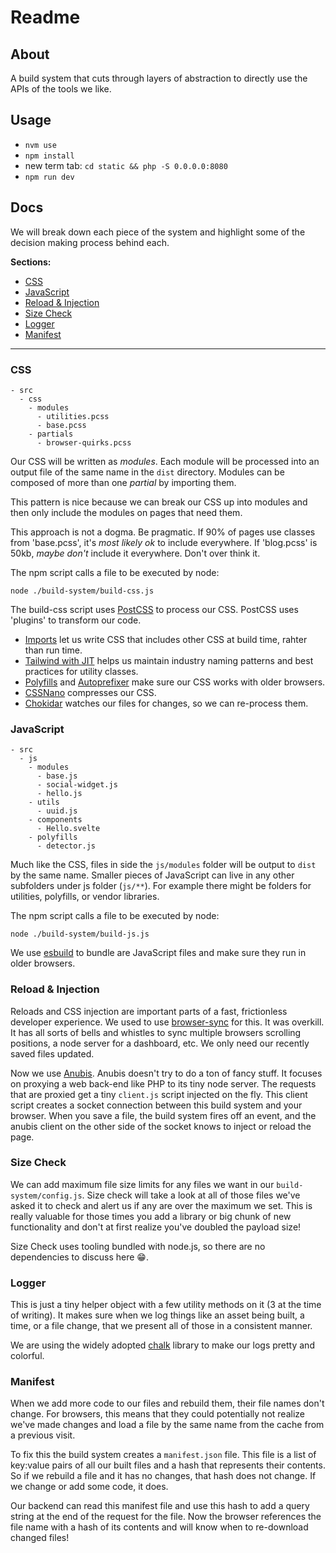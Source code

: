 # Readme

## About

A build system that cuts through layers of abstraction to directly use the APIs of the tools we like.

## Usage
- `nvm use`
- `npm install`
- new term tab: `cd static && php -S 0.0.0.0:8080`
- `npm run dev`

## Docs

We will break down each piece of the system and highlight some of the decision making process behind each.

**Sections:**
- [CSS](#css)
- [JavaScript](#javascript)
- [Reload & Injection](reload-injection)
- [Size Check](#size-check)
- [Logger](#logger)
- [Manifest](#manifest)

---

### CSS
```
- src
  - css
    - modules
      - utilities.pcss
      - base.pcss
    - partials
      - browser-quirks.pcss
```
Our CSS will be written as *modules*. Each module will be processed into an output file of the same name in the `dist` directory. Modules can be composed of more than one *partial* by importing them.

This pattern is nice because we can break our CSS up into modules and then only include the modules on pages that need them. 

This approach is not a dogma. Be pragmatic. If 90% of pages use classes from 'base.pcss', it's _most likely ok_ to include everywhere. If 'blog.pcss' is 50kb, _maybe don't_ include it everywhere. Don't over think it.

The npm script calls a file to be executed by node:
```shell
node ./build-system/build-css.js
```

The build-css script uses [PostCSS](https://github.com/postcss/postcss) to process our CSS. PostCSS uses 'plugins' to transform our code.
- [Imports](https://github.com/postcss/postcss-import) let us write CSS that includes other CSS at build time, rahter than run time.
- [Tailwind with JIT](https://tailwindcss.com) helps us maintain industry naming patterns and best practices for utility classes.
- [Polyfills](https://github.com/csstools/postcss-preset-env) and [Autoprefixer](https://github.com/postcss/autoprefixer) make sure our CSS works with older browsers.
- [CSSNano](https://github.com/cssnano/cssnano) compresses our CSS.
- [Chokidar](https://github.com/paulmillr/chokidar) watches our files for changes, so we can re-process them.

### JavaScript

```
- src
  - js
    - modules
      - base.js
      - social-widget.js
      - hello.js
    - utils
      - uuid.js
    - components
      - Hello.svelte
    - polyfills
      - detector.js
```

Much like the CSS, files in side the `js/modules` folder will be output to `dist` by the same name. Smaller pieces of JavaScript can live in any other subfolders under js folder (`js/**`). For example there might be folders for utilities, polyfills, or vendor libraries.

The npm script calls a file to be executed by node:
```shell
node ./build-system/build-js.js
```

We use [esbuild](https://esbuild.github.io/) to bundle are JavaScript files and make sure they run in older browsers.

### Reload & Injection

Reloads and CSS injection are important parts of a fast, frictionless developer experience. We used to use [browser-sync](https://github.com/BrowserSync/browser-sync) for this. It was overkill. It has all sorts of bells and whistles to sync multiple browsers scrolling positions, a node server for a dashboard, etc. We only need our recently saved files updated.

Now we use [Anubis](https://github.com/billcolumbia/anubis). Anubis doesn't try to do a ton of fancy stuff. It focuses on proxying a web back-end like PHP to its tiny node server. The requests that are proxied get a tiny `client.js` script injected on the fly. This client script creates a socket connection between this build system and your browser. When you save a file, the build system fires off an event, and the anubis client on the other side of the socket knows to inject or reload the page.

### Size Check

We can add maximum file size limits for any files we want in our `build-system/config.js`. Size check will take a look at all of those files we've asked it to check and alert us if any are over the maximum we set. This is really valuable for those times you add a library or big chunk of new functionality and don't at first realize you've doubled the payload size!

Size Check uses tooling bundled with node.js, so there are no dependencies to discuss here 😁.

### Logger

This is just a tiny helper object with a few utility methods on it (3 at the time of writing). It makes sure when we log things like an asset being built, a time, or a file change, that we present all of those in a consistent manner.

We are using the widely adopted [chalk](https://www.npmjs.com/package/chalk) library to make our logs pretty and colorful.

### Manifest

When we add more code to our files and rebuild them, their file names don't change. For browsers, this means that they could potentially not realize we've made changes and load a file by the same name from the cache from a previous visit.

To fix this the build system creates a `manifest.json` file. This file is a list of key:value pairs of all our built files and a hash that represents their contents. So if we rebuild a file and it has no changes, that hash does not change. If we change or add some code, it does.

Our backend can read this manifest file and use this hash to add a query string at the end of the request for the file. Now the browser references the file name with a hash of its contents and will know when to re-download changed files!
